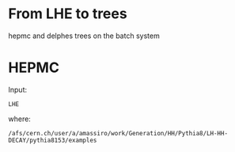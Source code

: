 From LHE to trees
==============

hepmc and delphes trees on the batch system

HEPMC
=======

Input:

    LHE
    
where:

    /afs/cern.ch/user/a/amassiro/work/Generation/HH/Pythia8/LH-HH-DECAY/pythia8153/examples
    
    
